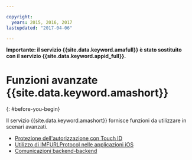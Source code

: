 ```yaml
---

copyright:
  years: 2015, 2016, 2017
lastupdated: "2017-04-06"

---
```


**Importante: il servizio {{site.data.keyword.amafull}} è stato sostituito con il servizio {{site.data.keyword.appid_full}}.** 

# Funzioni avanzate {{site.data.keyword.amashort}}
{: #before-you-begin}

Il servizio {{site.data.keyword.amashort}} fornisce funzioni da utilizzare in scenari avanzati.
* [Protezione dell'autorizzazione con Touch ID](advanced-topics-touchid.html)
* [Utilizzo di IMFURLProtocol nelle applicazioni iOS](advanced-topics-IMFURLProtocol.html)
* [Comunicazioni backend-backend](advanced-topics-oauthsdk.html)
